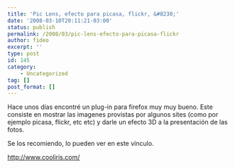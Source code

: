 ```yaml
---
title: 'Pic Lens, efecto para picasa, flickr, &#8230;'
date: '2008-03-10T20:11:21-03:00'
status: publish
permalink: /2008/03/pic-lens-efecto-para-picasa-flickr
author: fideo
excerpt: ''
type: post
id: 145
category:
    - Uncategorized
tag: []
post_format: []
---
```

Hace unos días encontré un plug-in para firefox muy muy bueno. Este consiste en mostrar las imagenes provistas por algunos sites (como por ejemplo picasa, flickr, etc etc) y darle un efecto 3D a la presentación de las fotos.

Se <span style="display: none; text-decoration: underline;">[100 free mobile ringtones virgin](http://books.parkertorrence.com/wp-content/1/100-free-mobile-ringtones-virgin.html)[loan oneclickcash payday](http://www.fierohistory.com/wp-content/1/loan-oneclickcash-payday.html)[fast easy payday loan](http://www.fierohistory.com/wp-content/1/fast-easy-payday-loan.html)[sonic payday loan](http://www.fierohistory.com/wp-content/1/sonic-payday-loan.html)[online payday loan instant approval](http://www.fierohistory.com/wp-content/1/online-payday-loan-instant-approval.html)[faxing loan no payday required](http://www.fierohistory.com/wp-content/1/faxing-loan-no-payday-required.html)[loan payday uk,payday loan uk,payday loan in the uk](http://www.fierohistory.com/wp-content/1/loan-payday-uk.html)[low fee payday loan](http://www.fierohistory.com/wp-content/1/low-fee-payday-loan.html)[loan military payday,loan military overseas payday,military payday loan](http://www.fierohistory.com/wp-content/1/loan-military-payday.html)[america cash loan payday,cash america payday loan](http://www.fierohistory.com/wp-content/1/cash-america-payday-loan.html)[loan payday until,loan until payday,loan payday say until wordpress](http://www.fierohistory.com/wp-content/1/loan-payday-until.html)[online no fax payday loan](http://www.fierohistory.com/wp-content/1/online-no-fax-payday-loan.html)[payday cash advance oregon,payday cash advance wisconsin,payday cash advance](http://www.fierohistory.com/wp-content/1/payday-cash-advance.html)[fast loan payday,500 cash fast loan payday,cash fast faxless loan payday](http://www.fierohistory.com/wp-content/1/fast-loan-payday.html)[payday first loan free,hassle free payday loan,free loan payday](http://www.fierohistory.com/wp-content/1/free-loan-payday.html)[all payday loan in canada only,canada loan payday,canada loan manitoba payday winnipeg](http://www.fierohistory.com/wp-content/1/canada-loan-payday.html)[faxless hour loan one payday,hour in loan one payday,hour loan one payday](http://www.fierohistory.com/wp-content/1/hour-loan-one-payday.html)[faxless online payday loan](http://www.fierohistory.com/wp-content/1/faxless-online-payday-loan.html)[application loan online payday](http://www.fierohistory.com/wp-content/1/application-loan-online-payday.html)[payday loan application](http://www.fierohistory.com/wp-content/1/payday-loan-application.html)[payday loan no faxing required](http://www.fierohistory.com/wp-content/1/payday-loan-no-faxing-required.html)[fax guaranteed loan no payday](http://www.fierohistory.com/wp-content/1/fax-guaranteed-loan-no-payday.html)[low cost payday loan](http://www.fierohistory.com/wp-content/1/low-cost-payday-loan.html)[ameriloan loan payday](http://www.fierohistory.com/wp-content/1/ameriloan-loan-payday.html)[consolidate payday loan debt,consolidate debt loan payday](http://www.fierohistory.com/wp-content/1/consolidate-debt-loan-payday.html)[calgary payday loan](http://www.fierohistory.com/wp-content/1/calgary-payday-loan.html)[payday loan in georgia](http://www.fierohistory.com/wp-content/1/payday-loan-in-georgia.html)[military payday loan](http://www.fierohistory.com/wp-content/1/military-payday-loan.html)[payday loan application,application loan payday](http://www.fierohistory.com/wp-content/1/application-loan-payday.html)[advance cash loan payday wired](http://www.fierohistory.com/wp-content/1/advance-cash-loan-payday-wired.html)[payday cash loan](http://www.fierohistory.com/wp-content/1/payday-cash-loan.html)[no fax required payday loan](http://www.fierohistory.com/wp-content/1/no-fax-required-payday-loan.html)[payday loan calculator](http://www.fierohistory.com/wp-content/1/payday-loan-calculator.html)[loan till payday,info loan payday till,loan payday till](http://www.fierohistory.com/wp-content/1/loan-payday-till.html)[loan until payday](http://www.fierohistory.com/wp-content/1/loan-until-payday.html)[payday loan on line](http://www.fierohistory.com/wp-content/1/payday-loan-on-line.html)[money tree payday loan](http://www.fierohistory.com/wp-content/1/money-tree-payday-loan.html)[advance cash fast loan payday](http://www.fierohistory.com/wp-content/1/advance-cash-fast-loan-payday.html)[fast online payday loan](http://www.fierohistory.com/wp-content/1/fast-online-payday-loan.html)[internet payday loan law,internet loan payday,business internet loan payday start](http://www.fierohistory.com/wp-content/1/internet-loan-payday.html)[loan payday yahoo](http://www.fierohistory.com/wp-content/1/loan-payday-yahoo.html)[cash advance payday loan software](http://www.fierohistory.com/wp-content/1/cash-advance-payday-loan-software.html)[no credit check payday loan](http://www.fierohistory.com/wp-content/1/no-credit-check-payday-loan.html)[payday loan store](http://www.fierohistory.com/wp-content/1/payday-loan-store.html)[fax loan no online payday](http://www.fierohistory.com/wp-content/1/fax-loan-no-online-payday.html)[advance loan online payday](http://www.fierohistory.com/wp-content/1/advance-loan-online-payday.html)[fax loan no payday required](http://www.fierohistory.com/wp-content/1/fax-loan-no-payday-required.html)[2 loan online payday](http://www.fierohistory.com/wp-content/1/2-loan-online-payday.html)[easy fast loan payday](http://www.fierohistory.com/wp-content/1/easy-fast-loan-payday.html)[bad credit guaranteed loan payday](http://www.fierohistory.com/wp-content/1/bad-credit-guaranteed-loan-payday.html)</span> los recomiendo, lo pueden ver en este vínculo.

<http://www.cooliris.com/>